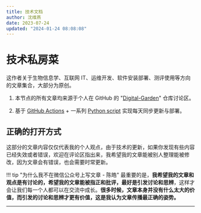 ```yaml
---
title: 技术文档
author: 沈维燕
date: 2023-07-24
updated: "2024-01-24 08:08:08"
---
```


# 技术私房菜

这作者关于生物信息学、互联网 IT、运维开发、软件安装部署、测评使用等方向的文章集合，大部分为原创。

1. 本节点的所有文章均来源于个人在 GitHub 的 "[Digital-Garden](https://github.com/shenweiyan/Digital-Garden/discussions)" 仓库讨论区。

2. 基于 [GitHub Actions](https://github.com/shenweiyan/Digital-Garden/blob/main/.github/workflows/mkdocs.yml) + 一系列 [Python script](https://github.com/shenweiyan/Digital-Garden/tree/main/script) 实现每天同步更新与部署。


## 正确的打开方式

这部分的文章内容仅仅代表我的个人观点，由于技术的更新，如果你发现有些内容已经失效或者错误，欢迎在评论区指出来，我希望我的文章能被别人整理能被修改，因为文章会有错误，也会需要时常更新。

!!! tip "为什么我不在微信公众号上写文章 - 陈皓"
    最重要的是，**我希望我的文章和观点是有讨论的，希望我的文章能被指正和批评，最好是引发讨论和思辨**，这样才会让我们每一个人都可以在交流中成长。**很多时候，文章本身并没有什么太大的价值，而引发的讨论和思辨才更有价值，这是我认为文章传播最正确的姿势。**

---------------------

